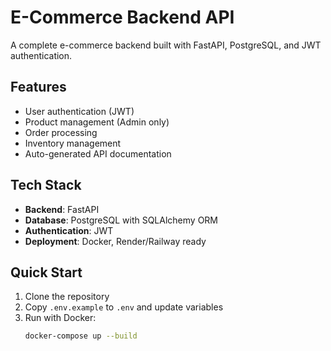# E-Commerce Backend API

A complete e-commerce backend built with FastAPI, PostgreSQL, and JWT authentication.

## Features

- User authentication (JWT)
- Product management (Admin only)
- Order processing
- Inventory management
- Auto-generated API documentation

## Tech Stack

- **Backend**: FastAPI
- **Database**: PostgreSQL with SQLAlchemy ORM
- **Authentication**: JWT
- **Deployment**: Docker, Render/Railway ready

## Quick Start

1. Clone the repository
2. Copy `.env.example` to `.env` and update variables
3. Run with Docker:
   ```bash
   docker-compose up --build
